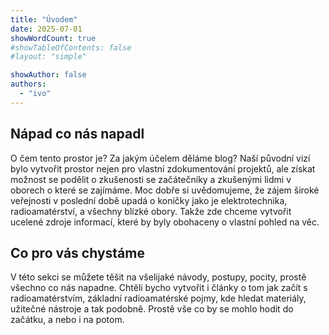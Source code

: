 ```yaml
---
title: "Úvodem"
date: 2025-07-01
showWordCount: true
#showTableOfContents: false
#layout: "simple"

showAuthor: false
authors:
  - "ivo"
---
```


## Nápad co nás napadl
O čem tento prostor je? Za jakým účelem děláme blog? Naší původní vizí bylo vytvořit prostor nejen pro vlastní zdokumentování projektů, ale získat možnost se podělit o zkušenosti se začátečníky a zkušenými lidmi v oborech o které se zajímáme. Moc dobře si uvědomujeme, že zájem široké veřejnosti v poslední době upadá o koníčky jako je elektrotechnika, radioamatérství, a všechny blízké obory. Takže zde chceme vytvořit ucelené zdroje informací, které by byly obohaceny o vlastní pohled na věc.

## Co pro vás chystáme
V této sekci se můžete těšit na všelijaké návody, postupy, pocity, prostě všechno co nás napadne. Chtěli bycho vytvořit i články o tom jak začít s radioamatérstvím, základní radioamatérské pojmy, kde hledat materiály, užitečné nástroje a tak podobně. Prostě vše co by se mohlo hodit do začátku, a nebo i na potom.